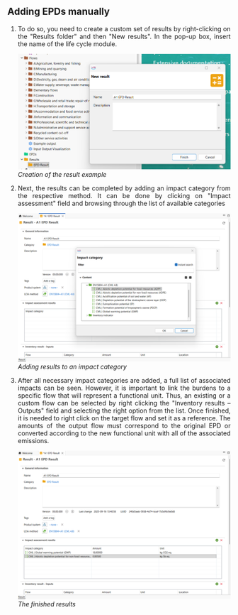 <div style='text-align: justify;'>

## Adding EPDs manually

1.	To do so, you need to create a custom set of results by right-clicking on the "Results folder" and then "New results". In the pop-up box, insert the name of the life cycle module.

    ![](../media/epd_creation_results.png)
    _Creation of the result example_

2.	Next, the results can be completed by adding an impact category from the respective method. It can be done by clicking on "Impact assessment" field and browsing through the list of available categories 

    ![](../media/epd_results_impact_category.png)
    _Adding results to an impact category_

3.	After all necessary impact categories are added, a full list of associated impacts can be seen. However, it is important to link the burdens to a specific flow that will represent a functional unit. Thus, an existing or a custom flow can be selected by right clicking the "Inventory results – Outputs" field and selecting the right option from the list. Once finished, it is needed to right click on the target flow and set it as a reference. The amounts of the output flow must correspond to the original EPD or converted according to the new functional unit with all of the associated emissions.

    ![](../media/epd_finished_results.png)
    _The finished results_

</div>